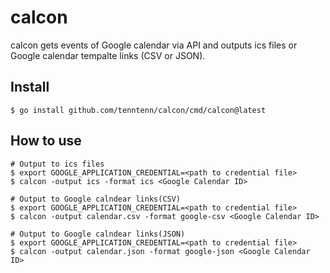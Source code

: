 # calcon

calcon gets events of Google calendar via API and outputs ics files or Google calendar tempalte links (CSV or JSON).

## Install

```
$ go install github.com/tenntenn/calcon/cmd/calcon@latest
```

## How to use

```
# Output to ics files
$ export GOOGLE_APPLICATION_CREDENTIAL=<path to credential file> 
$ calcon -output ics -format ics <Google Calendar ID>

# Output to Google calndear links(CSV)
$ export GOOGLE_APPLICATION_CREDENTIAL=<path to credential file> 
$ calcon -output calendar.csv -format google-csv <Google Calendar ID>

# Output to Google calndear links(JSON)
$ export GOOGLE_APPLICATION_CREDENTIAL=<path to credential file> 
$ calcon -output calendar.json -format google-json <Google Calendar ID>
```
